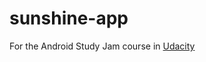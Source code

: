 # sunshine-app
For the Android Study Jam course in [Udacity](https://www.udacity.com/course/viewer#!/c-ud853)
